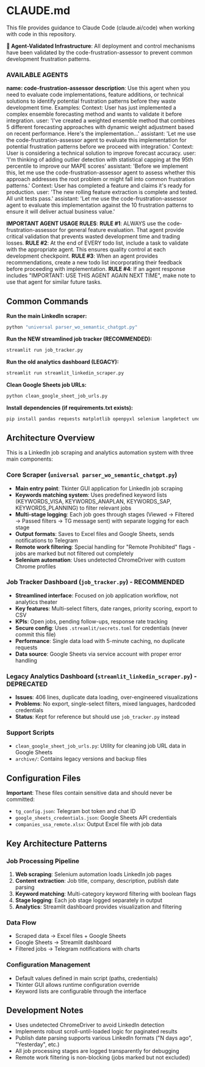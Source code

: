 # CLAUDE.md

This file provides guidance to Claude Code (claude.ai/code) when working with code in this repository.

**🤖 Agent-Validated Infrastructure**: All deployment and control mechanisms have been validated by the code-frustration-assessor to prevent common development frustration patterns.

### AVAILABLE AGENTS ###

**name: code-frustration-assessor**
**description**: Use this agent when you need to evaluate code implementations, feature additions, or technical solutions to identify potential frustration patterns before they waste development time. Examples: <example>Context: User has just implemented a complex ensemble forecasting method and wants to validate it before integration. user: 'I've created a weighted ensemble method that combines 5 different forecasting approaches with dynamic weight adjustment based on recent performance. Here's the implementation...' assistant: 'Let me use the code-frustration-assessor agent to evaluate this implementation for potential frustration patterns before we proceed with integration.' </example> <example>Context: User is considering a technical solution to improve forecast accuracy. user: 'I'm thinking of adding outlier detection with statistical capping at the 95th percentile to improve our MAPE scores' assistant: 'Before we implement this, let me use the code-frustration-assessor agent to assess whether this approach addresses the root problem or might fall into common frustration patterns.' </example> <example>Context: User has completed a feature and claims it's ready for production. user: 'The new rolling feature extraction is complete and tested. All unit tests pass.' assistant: 'Let me use the code-frustration-assessor agent to evaluate this implementation against the 10 frustration patterns to ensure it will deliver actual business value.' </example>



**IMPORTANT AGENT USAGE RULES**:
**RULE #1**: ALWAYS use the code-frustration-assessor for general feature evaluation. That agent provide critical validation that prevents wasted development time and trading losses.
**RULE #2**: At the end of EVERY todo list, include a task to validate with the appropriate agent. This ensures quality control at each development checkpoint.
**RULE #3**: When an agent provides recommendations, create a new todo list incorporating their feedback before proceeding with implementation.
**RULE #4**: If an agent response includes "IMPORTANT: USE THIS AGENT AGAIN NEXT TIME", make note to use that agent for similar future tasks.


## Common Commands

**Run the main LinkedIn scraper:**
```bash
python "universal parser_wo_semantic_chatgpt.py"
```

**Run the NEW streamlined job tracker (RECOMMENDED):**
```bash
streamlit run job_tracker.py
```

**Run the old analytics dashboard (LEGACY):**
```bash
streamlit run streamlit_linkedin_scraper.py
```

**Clean Google Sheets job URLs:**
```bash
python clean_google_sheet_job_urls.py
```

**Install dependencies (if requirements.txt exists):**
```bash
pip install pandas requests matplotlib openpyxl selenium langdetect undetected-chromedriver sentence-transformers streamlit wordcloud gspread
```

## Architecture Overview

This is a LinkedIn job scraping and analytics automation system with three main components:

### Core Scraper (`universal parser_wo_semantic_chatgpt.py`)
- **Main entry point**: Tkinter GUI application for LinkedIn job scraping
- **Keywords matching system**: Uses predefined keyword lists (KEYWORDS_VISA, KEYWORDS_ANAPLAN, KEYWORDS_SAP, KEYWORDS_PLANNING) to filter relevant jobs
- **Multi-stage logging**: Each job goes through stages (Viewed → Filtered → Passed filters → TG message sent) with separate logging for each stage
- **Output formats**: Saves to Excel files and Google Sheets, sends notifications to Telegram
- **Remote work filtering**: Special handling for "Remote Prohibited" flags - jobs are marked but not filtered out completely
- **Selenium automation**: Uses undetected ChromeDriver with custom Chrome profiles

### Job Tracker Dashboard (`job_tracker.py`) - RECOMMENDED
- **Streamlined interface**: Focused on job application workflow, not analytics theater
- **Key features**: Multi-select filters, date ranges, priority scoring, export to CSV
- **KPIs**: Open jobs, pending follow-ups, response rate tracking
- **Secure config**: Uses `.streamlit/secrets.toml` for credentials (never commit this file)
- **Performance**: Single data load with 5-minute caching, no duplicate requests
- **Data source**: Google Sheets via service account with proper error handling

### Legacy Analytics Dashboard (`streamlit_linkedin_scraper.py`) - DEPRECATED
- **Issues**: 406 lines, duplicate data loading, over-engineered visualizations
- **Problems**: No export, single-select filters, mixed languages, hardcoded credentials
- **Status**: Kept for reference but should use `job_tracker.py` instead

### Support Scripts
- `clean_google_sheet_job_urls.py`: Utility for cleaning job URL data in Google Sheets
- `archive/`: Contains legacy versions and backup files

## Configuration Files

**Important**: These files contain sensitive data and should never be committed:
- `tg_config.json`: Telegram bot token and chat ID
- `google_sheets_credentials.json`: Google Sheets API credentials
- `companies_usa_remote.xlsx`: Output Excel file with job data

## Key Architecture Patterns

### Job Processing Pipeline
1. **Web scraping**: Selenium automation loads LinkedIn job pages
2. **Content extraction**: Job title, company, description, publish date parsing
3. **Keyword matching**: Multi-category keyword filtering with boolean flags
4. **Stage logging**: Each job stage logged separately in output
5. **Analytics**: Streamlit dashboard provides visualization and filtering

### Data Flow
- Scraped data → Excel files + Google Sheets
- Google Sheets → Streamlit dashboard
- Filtered jobs → Telegram notifications with charts

### Configuration Management
- Default values defined in main script (paths, credentials)
- Tkinter GUI allows runtime configuration override
- Keyword lists are configurable through the interface

## Development Notes

- Uses undetected ChromeDriver to avoid LinkedIn detection
- Implements robust scroll-until-loaded logic for paginated results
- Publish date parsing supports various LinkedIn formats ("N days ago", "Yesterday", etc.)
- All job processing stages are logged transparently for debugging
- Remote work filtering is non-blocking (jobs marked but not excluded)